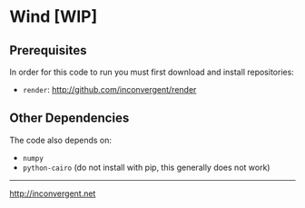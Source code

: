 Wind [WIP]
=============

## Prerequisites

In order for this code to run you must first download and install
repositories:

*    `render`: http://github.com/inconvergent/render

## Other Dependencies

The code also depends on:

*    `numpy`
*    `python-cairo` (do not install with pip, this generally does not work)

-----------
http://inconvergent.net

